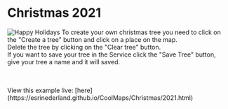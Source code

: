 # Christmas 2021


![Happy Holidays](../images/2021223_ChristmasCard.gif)
To create your own christmas tree you need to click on the "Create a tree" button and click on a place on the map.<br/>
Delete the tree by clicking on the "Clear tree" button.<br/>
If you want to save your tree in the Service click the "Save Tree" button, give your tree a name and it will saved.<br/>

<br>
<br>
View this example live:
[here](https://esrinederland.github.io/CoolMaps/Christmas/2021.html)
<br>
<br>





